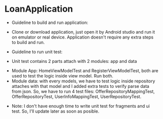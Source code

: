 # LoanApplication
* Guideline to build and run application:
- Clone or download application, just open it by Android studio and run it on emulator or real device. Application doesn't require any extra steps to build and run.

* Guideline to run unit test:
- Unit test contains 2 parts attach with 2 modules: app and data
+ Module App: HomeViewModelTest and RegisterViewModelTest, both are used to test the logic inside view model. Run both.
+ Module data: with every models, we have to test logic inside repository attaches with that model and I added extra tests to verify parse data from json. So, we have to run 4 test files: OfferRepositoryMappingTest, OfferRepositoryTest, UserInfoMappingTest, UserRepositoryTest.

- Note: I don't have enough time to write unit test for fragments and ui test. So, I'll update later as soon as posible.
